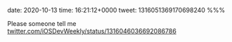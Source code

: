 date: 2020-10-13
time: 16:21:12+0000
tweet: 1316051369170698240
%%%

Please someone tell me [twitter.com/iOSDevWeekly/status/1316046036692086786](https://twitter.com/iOSDevWeekly/status/1316046036692086786)

